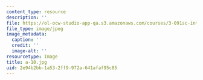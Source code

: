 ```yaml
---
content_type: resource
description: ''
file: https://ol-ocw-studio-app-qa.s3.amazonaws.com/courses/3-091sc-introduction-to-solid-state-chemistry-fall-2010/2e94b2bb1a532ff9972a641afaf95c85_a-10.jpg
file_type: image/jpeg
image_metadata:
  caption: ''
  credit: ''
  image-alt: ''
resourcetype: Image
title: a-10.jpg
uid: 2e94b2bb-1a53-2ff9-972a-641afaf95c85
---
```

